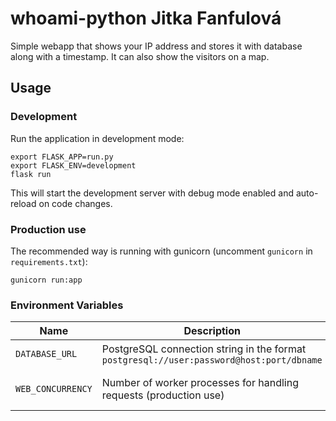 # whoami-python Jitka Fanfulová
Simple webapp that shows your IP address and stores it with database along with a timestamp. It can also show the visitors on a map.

## Usage
### Development

Run the application in development mode:

```
export FLASK_APP=run.py
export FLASK_ENV=development
flask run
```


This will start the development server with debug mode enabled and auto-reload on code changes.

### Production use
The recommended way is running with gunicorn (uncomment `gunicorn` in `requirements.txt`):

```
gunicorn run:app
```


### Environment Variables

| Name | Description | Default | Documentation |
|------|-------------|---------|----------------|
| `DATABASE_URL` | PostgreSQL connection string in the format `postgresql://user:password@host:port/dbname` | `sqlite:///:memory:` | [SQLAlchemy Database URLs](https://docs.sqlalchemy.org/en/14/core/engines.html#database-urls) |
| `WEB_CONCURRENCY` | Number of worker processes for handling requests (production use) | `1` (can be set by PaaS like Heroku) | [Gunicorn Worker Configuration](https://docs.gunicorn.org/en/stable/settings.html#worker-processes) |
